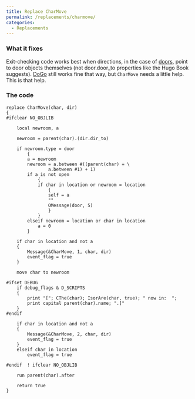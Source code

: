 ```yaml
---
title: Replace CharMove
permalink: /replacements/charmove/
categories: 
  - Replacements
---
```


### What it fixes

Exit-checking code works best when directions, in the case of
[doors](classes/doors/), point to door objects themselves (not
door.door_to properties like the Hugo Book suggests).
[DoGo](verb-routines/dogo/) still works fine that way, but `CharMove` needs
a little help. This is that help.

### The code


    replace CharMove(char, dir)
    {
    #ifclear NO_OBJLIB

        local newroom, a

        newroom = parent(char).(dir.dir_to)

        if newroom.type = door
            {
            a = newroom
            newroom = a.between #((parent(char) = \
                    a.between #1) + 1)
            if a is not open
                {
                if char in location or newroom = location
                    {
                    self = a
                    ""
                    OMessage(door, 5)
                    }
                }
            elseif newroom = location or char in location
                a = 0
            }

        if char in location and not a
        {
            Message(&CharMove, 1, char, dir)
            event_flag = true
        }

        move char to newroom

    #ifset DEBUG
        if debug_flags & D_SCRIPTS
        {
            print "["; CThe(char); IsorAre(char, true); " now in:  ";
            print capital parent(char).name; ".]"
        }
    #endif

        if char in location and not a
        {
            Message(&CharMove, 2, char, dir)
            event_flag = true
        }
        elseif char in location
            event_flag = true

    #endif  ! ifclear NO_OBJLIB

        run parent(char).after

        return true
    }
